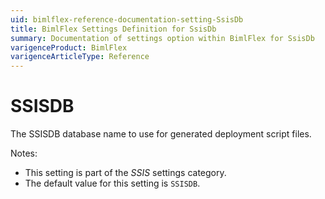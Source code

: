 ```yaml
---
uid: bimlflex-reference-documentation-setting-SsisDb
title: BimlFlex Settings Definition for SsisDb
summary: Documentation of settings option within BimlFlex for SsisDb
varigenceProduct: BimlFlex
varigenceArticleType: Reference
---
```


# SSISDB

The SSISDB database name to use for generated deployment script files.

Notes:

* This setting is part of the *SSIS* settings category.
* The default value for this setting is `SSISDB`.

